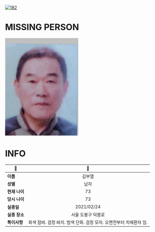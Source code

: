 [![182](https://img.shields.io/badge/%EC%8B%A4%EC%A2%85%EC%8B%A0%EA%B3%A0%EB%8A%94%20%EA%B5%AD%EB%B2%88%EC%97%86%EC%9D%B4-182-blue)](http://safe182.go.kr/index.do)

# MISSING PERSON

<img src="./missing_person.jpg">

# INFO

|🔑|💎|
|--|:--:|
|**이름**|김부열|
|**성별**|남자|
|**현재 나이**|73|
|**당시 나이**|73|
|**실종일**|2021/02/24|
|**실종 장소**|서울 도봉구 덕릉로 |
|**특이사항**|회색 잠바. 검정 바지. 밤색 단화. 검정 모자. 오랜전부터 치매환자 임.|
